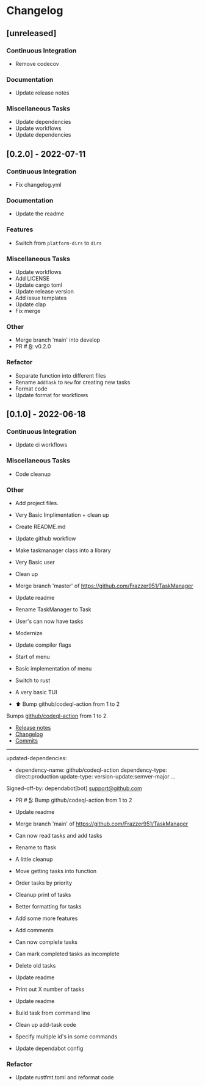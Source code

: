 # Changelog

## [unreleased]

### Continuous Integration

- Remove codecov

### Documentation

- Update release notes

### Miscellaneous Tasks

- Update dependencies
- Update workflows
- Update dependencies

## [0.2.0] - 2022-07-11

### Continuous Integration

- Fix changelog.yml

### Documentation

- Update the readme

### Features

- Switch from `platform-dirs` to `dirs`

### Miscellaneous Tasks

- Update workflows
- Add LICENSE
- Update cargo toml
- Update release version
- Add issue templates
- Update clap
- Fix merge

### Other

- Merge branch 'main' into develop
- PR # [8](https://github.com/Frazzer951/fpm/pull/8): v0.2.0

### Refactor

- Separate function into different files
- Rename `AddTask` to `New` for creating new tasks
- Format code
- Update format for workflows

## [0.1.0] - 2022-06-18

### Continuous Integration

- Update ci workflows

### Miscellaneous Tasks

- Code cleanup

### Other

- Add project files.

- Very Basic Implimentation + clean up

- Create README.md
- Update github workflow

- Make taskmanager class into a library

- Very Basic user

- Clean up

- Merge branch 'master' of https://github.com/Frazzer951/TaskManager

- Update readme

- Rename TaskManager to Task

- User's can now have tasks

- Modernize

- Update compiler flags

- Start of menu

- Basic implementation of menu

- Switch to rust

- A very basic TUI

- :arrow_up: Bump github/codeql-action from 1 to 2

Bumps [github/codeql-action](https://github.com/github/codeql-action) from 1 to 2.
- [Release notes](https://github.com/github/codeql-action/releases)
- [Changelog](https://github.com/github/codeql-action/blob/main/CHANGELOG.md)
- [Commits](https://github.com/github/codeql-action/compare/v1...v2)

---
updated-dependencies:
- dependency-name: github/codeql-action
  dependency-type: direct:production
  update-type: version-update:semver-major
...

Signed-off-by: dependabot[bot] <support@github.com>
- PR # [5](https://github.com/Frazzer951/fpm/pull/5): Bump github/codeql-action from 1 to 2
- Update readme

- Merge branch 'main' of https://github.com/Frazzer951/TaskManager

- Can now read tasks and add tasks

- Rename to ftask

- A little cleanup

- Move getting tasks into function

- Order tasks by priority

- Cleanup print of tasks

- Better formatting for tasks

- Add some more features

- Add comments

- Can now complete tasks

- Can mark completed tasks as incomplete

- Delete old tasks

- Update readme

- Print out X number of tasks

- Update readme

- Build task from command line

- Clean up add-task code

- Specify multiple id's in some commands

- Update dependabot config


### Refactor

- Update rustfmt.toml and reformat code

